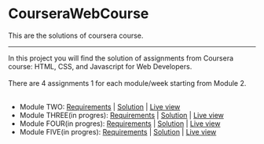 # CourseraWebCourse
This are the solutions of coursera course.
<hr>
In this project you will find the solution of assignments from Coursera course: HTML, CSS, and Javascript for Web Developers. <br><br>
There are 4 assignments 1 for each module/week starting from Module 2. <br><br>
<ul>
<li>Module TWO:
<a href="https://github.com/jhu-ep-coursera/fullstack-course4/blob/master/assignments/assignment2/Assignment-2.md">Requirements</a>
| <a href="https://github.com/armarjo/CourseraWebCourse/tree/main/module_2">Solution</a> 
| <a href="https://armarjo.github.io/CourseraWebCourse/module_2/">Live view</a></li>
<li>
Module THREE(in progres): 
<a href="">Requirements</a>
| <a href="">Solution</a> 
| <a href="">Live view</a>
</li>
<li>
Module FOUR(in progres): 
<a href="">Requirements</a>
| <a href="">Solution</a> 
| <a href="">Live view</a></li>
<li>
Module FIVE(in progres): 
<a href="">Requirements</a>
| <a href="">Solution</a> 
| <a href="">Live view</a></li>
</ul>